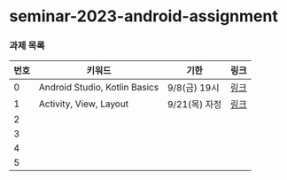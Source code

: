 # seminar-2023-android-assignment

### 과제 목록
| 번호            | 키워드   | 기한        | 링크 |
| --------------- | ----- | ---------- | ----- |
| 0   | Android Studio, Kotlin Basics | 9/8(금) 19시 | [링크](https://github.com/wafflestudio/seminar-2023-android-assignment/blob/main/assignment-0/README.md) |
| 1   | Activity, View, Layout | 9/21(목) 자정 | [링크](https://github.com/wafflestudio/seminar-2023-android-assignment/tree/main/assignment-1) |
| 2   |  |  | |
| 3   |  |  | |
| 4   |  |  | |
| 5   |  |  | |

